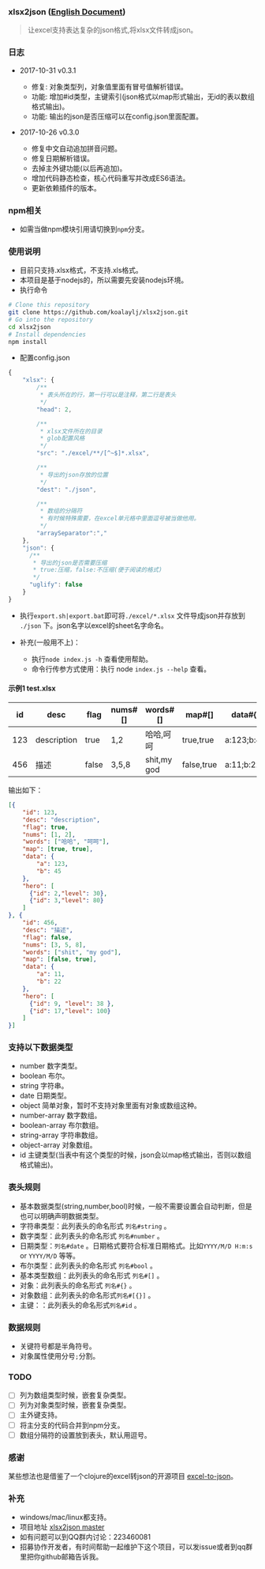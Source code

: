### xlsx2json ([English Document](./docs/doc_en.md))
> 让excel支持表达复杂的json格式,将xlsx文件转成json。

### 日志
* 2017-10-31 v0.3.1
  * 修复: 对象类型列，对象值里面有冒号值解析错误。
  * 功能: 增加#id类型，主键索引(json格式以map形式输出，无id的表以数组格式输出)。
  * 功能: 输出的json是否压缩可以在config.json里面配置。

* 2017-10-26 v0.3.0
  * 修复中文自动追加拼音问题。
  * 修复日期解析错误。
  * 去掉主外键功能(以后再追加)。
  * 增加代码静态检查，核心代码重写并改成ES6语法。
  * 更新依赖插件的版本。

### npm相关
* 如需当做npm模块引用请切换到`npm`分支。

### 使用说明
* 目前只支持.xlsx格式，不支持.xls格式。
* 本项目是基于nodejs的，所以需要先安装nodejs环境。
* 执行命令
```bash
# Clone this repository
git clone https://github.com/koalaylj/xlsx2json.git
# Go into the repository
cd xlsx2json
# Install dependencies
npm install
```

* 配置config.json
```javascript
{
    "xlsx": {
        /**
         * 表头所在的行，第一行可以是注释，第二行是表头
         */
        "head": 2,

        /**
         * xlsx文件所在的目录
         * glob配置风格
         */
        "src": "./excel/**/[^~$]*.xlsx",

        /**
         * 导出的json存放的位置
         */
        "dest": "./json",

        /**
         * 数组的分隔符
         * 有时候特殊需要，在excel单元格中里面逗号被当做他用。
         */
        "arraySeparator":","
    },
    "json": {
      /**
       * 导出的json是否需要压缩
       * true:压缩，false:不压缩(便于阅读的格式)
       */
      "uglify": false
    }
}
```
* 执行`export.sh|export.bat`即可将`./excel/*.xlsx` 文件导成json并存放到 `./json` 下。json名字以excel的sheet名字命名。

* 补充(一般用不上)：
    * 执行`node index.js -h` 查看使用帮助。
    * 命令行传参方式使用：执行 node `index.js --help` 查看。

#### 示例1 test.xlsx
| id   | desc         | flag   | nums#[] | words#[]    |   map#[]   | data#{}      | hero#[{}]                     |
| ---- | -------------| ------ | ------- | ----------- | ---------- | ------------ | --------------------------    |
| 123  | description  | true   | 1,2     | 哈哈,呵呵     | true,true  | a:123;b:45   | id:2;level:30,id:3;level:80  |
| 456  | 描述          | false  | 3,5,8   | shit,my god | false,true | a:11;b:22    | id:9;level:38,id:17;level:100 |


输出如下：

```json
[{
    "id": 123,
    "desc": "description",
    "flag": true,
    "nums": [1, 2],
    "words": ["哈哈", "呵呵"],
    "map": [true, true],
    "data": {
        "a": 123,
        "b": 45
    },
    "hero": [
      {"id": 2,"level": 30},
      {"id": 3,"level": 80}
    ]
}, {
    "id": 456,
    "desc": "描述",
    "flag": false,
    "nums": [3, 5, 8],
    "words": ["shit", "my god"],
    "map": [false, true],
    "data": {
        "a": 11,
        "b": 22
    },
    "hero": [
      {"id": 9, "level": 38 },
      {"id": 17,"level": 100}
    ]
}]
```

### 支持以下数据类型
* number 数字类型。
* boolean  布尔。
* string 字符串。
* date 日期类型。
* object 简单对象，暂时不支持对象里面有对象或数组这种。
* number-array  数字数组。
* boolean-array  布尔数组。
* string-array  字符串数组。
* object-array 对象数组。
* id 主键类型(当表中有这个类型的时候，json会以map格式输出，否则以数组格式输出)。

### 表头规则
* 基本数据类型(string,number,bool)时候，一般不需要设置会自动判断，但是也可以明确声明数据类型。
* 字符串类型：此列表头的命名形式 `列名#string` 。
* 数字类型：此列表头的命名形式 `列名#number` 。
* 日期类型：`列名#date` 。日期格式要符合标准日期格式。比如`YYYY/M/D H:m:s` or `YYYY/M/D` 等等。
* 布尔类型：此列表头的命名形式 `列名#bool` 。
* 基本类型数组：此列表头的命名形式 `列名#[]` 。
* 对象：此列表头的命名形式 `列名#{}` 。
* 对象数组：此列表头的命名形式`列名#[{}]` 。
* 主键：：此列表头的命名形式`列名#id` 。


### 数据规则
* 关键符号都是半角符号。
* 对象属性使用分号`;`分割。

### TODO
- [ ] 列为数组类型时候，嵌套复杂类型。
- [ ] 列为对象类型时候，嵌套复杂类型。
- [ ] 主外键支持。
- [ ] 将主分支的代码合并到npm分支。
- [ ] 数组分隔符的设置放到表头，默认用逗号。

### 感谢
某些想法也是借鉴了一个clojure的excel转json的开源项目 [excel-to-json](https://github.com/mhaemmerle/excel-to-json)。

### 补充
* windows/mac/linux都支持。
* 项目地址 [xlsx2json master](https://github.com/koalaylj/xlsx2json)
* 如有问题可以到QQ群内讨论：223460081
* 招募协作开发者，有时间帮助一起维护下这个项目，可以发issue或者到qq群里把你github邮箱告诉我。
